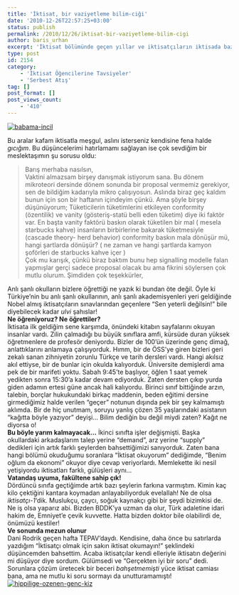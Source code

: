 ```yaml
---
title: 'İktisat, bir vaziyetleme bilim-ciği'
date: '2010-12-26T22:57:25+03:00'
status: publish
permalink: /2010/12/26/iktisat-bir-vaziyetleme-bilim-cigi
author: baris_urhan
excerpt: 'İktisat bölümünde geçen yıllar ve iktisatçıların iktisada bazı etkileri üzerine...'
type: post
id: 2154
category:
    - 'İktisat Öğencilerine Tavsiyeler'
    - 'Serbest Atış'
tag: []
post_format: []
post_views_count:
    - '410'
---
```

[![](http://46.137.161.244/wp-content/uploads/2010/12/babama-incil-300x199.jpg "babama-incil")](http://46.137.161.244/wp-content/uploads/2010/12/babama-incil.jpg)

Bu aralar kafam iktisatla meşgul, aslını isterseniz kendisine fena halde *gıcığım*. Bu düşüncelerimi hatırlamamı sağlayan ise çok sevdiğim bir meslektaşımın şu sorusu oldu:

> <div id="_mcePaste">Barış merhaba nasılsın,</div><div id="_mcePaste">Vaktini almazsam birşey danışmak istiyorum sana. Bu dönem mikroteori dersinde dönem sonunda bir proposal vermemiz gerekiyor, sen de bildiğim kadarıyla mikro çalışıyosun. Aslında biraz geç kaldım bunun için son bir haftanın içindeyim çünkü. Ama şöyle birşey düşünüyorum; Tüketicilerin tüketimlerini etkileyen conformity (özentilik) ve vanity (gösteriş-statü belli eden tüketim) diye iki faktör var. En başta vanity faktörü baskın olarak tüketilen bir mal ( mesela starbucks kahve) insanların birbirlerine bakarak tüketmesiyle (cascade theory- herd behavior) conformity baskın mala dönüşür mü, hangi şartlarda dönüşür? ( ne zaman ve hangi şartlarda kamyon şoförleri de starbucks kahve içer )</div><div id="_mcePaste">Çok mu karışık, çünkü biraz baktım bunu hep signalling modelle falan yapmışlar gerçi sadece proposal olacak bu ama fikrini söylersen çok mutlu olurum. Şimdiden çok teşekkürler,</div>

Anlı şanlı okulların bizlere öğrettiği ne yazık ki bundan öte değil. Öyle ki Türkiye’nin bu anlı şanlı okullarının, anlı şanlı akademisyenleri yeri geldiğinde Nobel almış iktisatçıların sınavlarından geçenlere “Sen yeterli değilsin!” bile diyebilecek kadar *ulvi* şahıslar!  
**Ne öğreniyoruz? Ne öğrettiler?**  
İktisata ilk geldiğim sene karşımda, önündeki kitabın sayfalarını okuyan insanlar vardı. Zilin çalmadığı bu büyük sınıflara amfi, kürsüde duran yüksek öğretmenlere de profesör deniyordu. Bizler de 100’ün üzerinde genç dimağ, anlattıklarını anlamaya çalışıyorduk. Hımm, bir de ÖSS’ye giren bizleri geri zekalı sanan zihniyetin zorunlu Türkçe ve tarih dersleri vardı. Hangi akılsız akıl ettiyse, bir de bunlar için okulda kalıyorduk. Üniversite demişlerdi ama pek de bir marifeti yoktu. Sabah 9:45’te başlıyor, öğlen 1 saat yemek yedikten sonra 15:30’a kadar devam ediyorduk. Zaten dersten çıkıp yurda giden adamın ertesi güne ancak hali kalıyordu. Birinci sınıf bittiğinde arzın, talebin, borçlar hukukundaki birkaç maddenin, beden eğitimi dersine girmediğimiz halde verilen “geçer” notunun dışında pek bir şey kalmamıştı aklımda. Bir de hiç unutmam, soruyu yanlış çözen 35 yaşlarındaki asistanın “kağıtta böyle yazıyor” deyişi… Bilim dediğin bu değil miydi zaten? Kağıt ne diyorsa o!  
 **Bu böyle yarım kalmayacak…** İkinci sınıfta işler değişmişti. Başka okullardaki arkadaşlarım talep yerine “demand”, arz yerine “supply” dedikleri için artık farklı şeylerden bahsettiğimizi sanıyorduk. Zaten bana hangi bölümü okuduğumu soranlara “İktisat okuyorum” dediğimde, “Benim oğlum da ekonomi” okuyor diye cevap veriyorlardı. Memlekette iki nesil yetişiyordu iktisatları farklı, gülüşleri aynı…  
**Vatandaş uyuma, fakültene sahip çık!**  
Dördüncü sınıfa geçtiğimde artık bazı şeylerin farkına varmıştım. Kimin kaç kilo çektiğini kantara koymadan anlayabiliyorduk evelallah! Ne de olsa *iktisatçı-1*‘dik. Muslukçu, çaycı, soğuk kaynakçı gibi bir şeydi bizimkisi de. Ne iş olsa yaparız abi. Bizden BDDK’ya uzman da olur, Türk adaletine idari hakim de, Emniyet’e çevik kuvvette. Hatta bizden doktor bile olabilirdi de, önümüzü kestiler!  
**Ve sonunda mezun olunur**  
Dani Rodrik geçen hafta TEPAV’daydı. Kendisine, daha önce bu satırlarda yazdığım “İktisatçı olmak için sakın iktisat okumayın!” şeklindeki düşüncemden bahsettim. Acaba iktisatçılar kendi elleriyle iktisatın değerini mi düşüyor diye sordum. Gülümsedi ve “Gerçekten iyi bir soru” dedi. Sorunlara çözüm üretecek bir beceri *bahşetmemişti* yüce iktisat camiası bana, ama ne mutlu ki soru sormayı da unutturamamıştı!  
[![](http://46.137.161.244/wp-content/uploads/2010/12/hippilige-ozenen-genc-kiz-154x300.jpg "hippilige-ozenen-genc-kiz")](http://46.137.161.244/wp-content/uploads/2010/12/hippilige-ozenen-genc-kiz.jpg)<span style="color: #ffffff;">.</span>